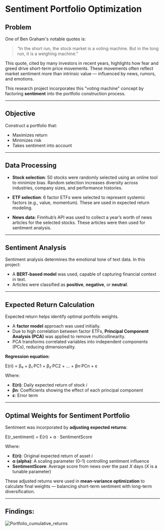 # Sentiment Portfolio Optimization

## Problem

One of Ben Graham's notable quotes is:

> “In the short run, the stock market is a voting machine. But in the long run, it is a weighing machine.”

This quote, cited by many investors in recent years, highlights how fear and greed drive short-term price movements. These movements often reflect market sentiment more than intrinsic value — influenced by news, rumors, and emotions.

This research project incorporates this "voting machine" concept by factoring **sentiment** into the portfolio construction process.

---

## Objective

Construct a portfolio that:

- Maximizes return  
- Minimizes risk  
- Takes sentiment into account

---

## Data Processing

- **Stock selection**: 50 stocks were randomly selected using an online tool to minimize bias. Random selection increases diversity across industries, company sizes, and performance histories.

- **ETF selection**: 6 factor ETFs were selected to represent systemic factors (e.g., value, momentum). These are used in expected return modeling.

- **News data**: Finnhub’s API was used to collect a year’s worth of news articles for the selected stocks. These articles were then used for sentiment analysis.

---

## Sentiment Analysis

Sentiment analysis determines the emotional tone of text data. In this project:

- A **BERT-based model** was used, capable of capturing financial context in text.
- Articles were classified as **positive**, **negative**, or **neutral**.

---

## Expected Return Calculation

Expected return helps identify optimal portfolio weights.

- A **factor model** approach was used initially.
- Due to high correlation between factor ETFs, **Principal Component Analysis (PCA)** was applied to remove multicollinearity.
- PCA transforms correlated variables into independent components (PCs), reducing dimensionality.

**Regression equation:**

E(ri) = β₀ + β₁·PC1 + β₂·PC2 + ... + βn·PCn + ε


Where:
- **E(ri)**: Daily expected return of stock *i*  
- **βn**: Coefficients showing the effect of each principal component  
- **ε**: Error term

---

## Optimal Weights for Sentiment Portfolio

Sentiment was incorporated by **adjusting expected returns**:

E(r_sentiment) = E(ri) + α · SentimentScore



Where:
- **E(ri)**: Original expected return of asset *i*  
- **α (alpha)**: A scaling parameter (0–1) controlling sentiment influence  
- **SentimentScore**: Average score from news over the past *X* days (*X* is a tunable parameter)

These adjusted returns were used in **mean-variance optimization** to calculate final weights — balancing short-term sentiment with long-term diversification.

---


## Findings: ##


![Portfolio_cumulative_returns](https://github.com/user-attachments/assets/48d810e6-5bc6-479a-a24c-8fd334994c30)









